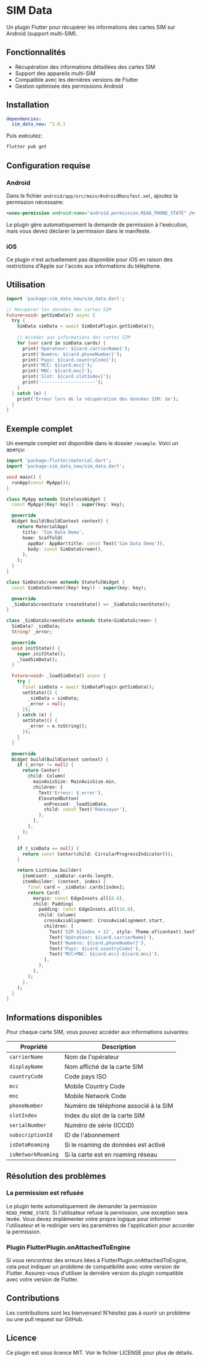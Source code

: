 # SIM Data

Un plugin Flutter pour récupérer les informations des cartes SIM sur Android (support multi-SIM).

## Fonctionnalités

- Récupération des informations détaillées des cartes SIM
- Support des appareils multi-SIM
- Compatible avec les dernières versions de Flutter
- Gestion optimisée des permissions Android

## Installation

```yaml
dependencies:
  sim_data_new: ^1.0.1
```

Puis exécutez:

```bash
flutter pub get
```

## Configuration requise

### Android

Dans le fichier `android/app/src/main/AndroidManifest.xml`, ajoutez la permission nécessaire:

```xml
<uses-permission android:name="android.permission.READ_PHONE_STATE" />
```

Le plugin gère automatiquement la demande de permission à l'exécution, mais vous devez déclarer la permission dans le manifeste.

### iOS

Ce plugin n'est actuellement pas disponible pour iOS en raison des restrictions d'Apple sur l'accès aux informations du téléphone.

## Utilisation

```dart
import 'package:sim_data_new/sim_data.dart';

// Récupérer les données des cartes SIM
Future<void> getSimData() async {
  try {
    SimData simData = await SimDataPlugin.getSimData();
    
    // Accéder aux informations des cartes SIM
    for (var card in simData.cards) {
      print('Opérateur: ${card.carrierName}');
      print('Numéro: ${card.phoneNumber}');
      print('Pays: ${card.countryCode}');
      print('MCC: ${card.mcc}');
      print('MNC: ${card.mnc}');
      print('Slot: ${card.slotIndex}');
      print('--------------------');
    }
  } catch (e) {
    print('Erreur lors de la récupération des données SIM: $e');
  }
}
```

## Exemple complet

Un exemple complet est disponible dans le dossier `/example`. Voici un aperçu:

```dart
import 'package:flutter/material.dart';
import 'package:sim_data_new/sim_data.dart';

void main() {
  runApp(const MyApp());
}

class MyApp extends StatelessWidget {
  const MyApp({Key? key}) : super(key: key);

  @override
  Widget build(BuildContext context) {
    return MaterialApp(
      title: 'Sim Data Demo',
      home: Scaffold(
        appBar: AppBar(title: const Text('Sim Data Demo')),
        body: const SimDataScreen(),
      ),
    );
  }
}

class SimDataScreen extends StatefulWidget {
  const SimDataScreen({Key? key}) : super(key: key);

  @override
  _SimDataScreenState createState() => _SimDataScreenState();
}

class _SimDataScreenState extends State<SimDataScreen> {
  SimData? _simData;
  String? _error;

  @override
  void initState() {
    super.initState();
    _loadSimData();
  }

  Future<void> _loadSimData() async {
    try {
      final simData = await SimDataPlugin.getSimData();
      setState(() {
        _simData = simData;
        _error = null;
      });
    } catch (e) {
      setState(() {
        _error = e.toString();
      });
    }
  }

  @override
  Widget build(BuildContext context) {
    if (_error != null) {
      return Center(
        child: Column(
          mainAxisSize: MainAxisSize.min,
          children: [
            Text('Erreur: $_error'),
            ElevatedButton(
              onPressed: _loadSimData,
              child: const Text('Réessayer'),
            ),
          ],
        ),
      );
    }

    if (_simData == null) {
      return const Center(child: CircularProgressIndicator());
    }

    return ListView.builder(
      itemCount: _simData!.cards.length,
      itemBuilder: (context, index) {
        final card = _simData!.cards[index];
        return Card(
          margin: const EdgeInsets.all(8.0),
          child: Padding(
            padding: const EdgeInsets.all(16.0),
            child: Column(
              crossAxisAlignment: CrossAxisAlignment.start,
              children: [
                Text('SIM ${index + 1}', style: Theme.of(context).textTheme.headline6),
                Text('Opérateur: ${card.carrierName}'),
                Text('Numéro: ${card.phoneNumber}'),
                Text('Pays: ${card.countryCode}'),
                Text('MCC+MNC: ${card.mcc}-${card.mnc}'),
              ],
            ),
          ),
        );
      },
    );
  }
}
```

## Informations disponibles

Pour chaque carte SIM, vous pouvez accéder aux informations suivantes:

| Propriété | Description |
|-----------|-------------|
| `carrierName` | Nom de l'opérateur |
| `displayName` | Nom affiché de la carte SIM |
| `countryCode` | Code pays ISO |
| `mcc` | Mobile Country Code |
| `mnc` | Mobile Network Code |
| `phoneNumber` | Numéro de téléphone associé à la SIM |
| `slotIndex` | Index du slot de la carte SIM |
| `serialNumber` | Numéro de série (ICCID) |
| `subscriptionId` | ID de l'abonnement |
| `isDataRoaming` | Si le roaming de données est activé |
| `isNetworkRoaming` | Si la carte est en roaming réseau |

## Résolution des problèmes

### La permission est refusée

Le plugin tente automatiquement de demander la permission `READ_PHONE_STATE`. Si l'utilisateur refuse la permission, une exception sera levée. Vous devez implémenter votre propre logique pour informer l'utilisateur et le rediriger vers les paramètres de l'application pour accorder la permission.

### Plugin FlutterPlugin.onAttachedToEngine

Si vous rencontrez des erreurs liées à FlutterPlugin.onAttachedToEngine, cela peut indiquer un problème de compatibilité avec votre version de Flutter. Assurez-vous d'utiliser la dernière version du plugin compatible avec votre version de Flutter.

## Contributions

Les contributions sont les bienvenues! N'hésitez pas à ouvrir un problème ou une pull request sur GitHub.

## Licence

Ce plugin est sous licence MIT. Voir le fichier LICENSE pour plus de détails.